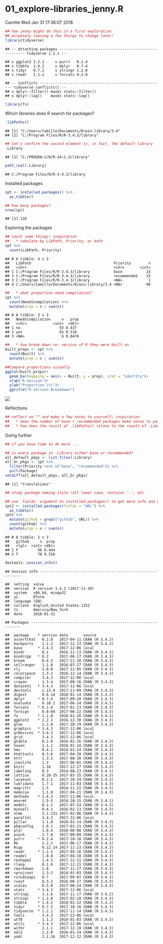 01\_explore-libraries\_jenny.R
================
Camille
Wed Jan 31 17:36:07 2018

``` r
## how jenny might do this in a first exploration
## purposely leaving a few things to change later!
library(tidyverse)
```

    ## -- Attaching packages ------------------------------------------------------ tidyverse 1.2.1 --

    ## v ggplot2 2.2.1     v purrr   0.2.4
    ## v tibble  1.4.2     v dplyr   0.7.4
    ## v tidyr   0.7.2     v stringr 1.2.0
    ## v readr   1.1.1     v forcats 0.2.0

    ## -- Conflicts --------------------------------------------------------- tidyverse_conflicts() --
    ## x dplyr::filter() masks stats::filter()
    ## x dplyr::lag()    masks stats::lag()

``` r
library(fs)
```

Which libraries does R search for packages?

``` r
.libPaths()
```

    ## [1] "C:/Users/Camille/Documents/R/win-library/3.4"
    ## [2] "C:/Program Files/R/R-3.4.3/library"

``` r
## let's confirm the second element is, in fact, the default library
.Library
```

    ## [1] "C:/PROGRA~1/R/R-34~1.3/library"

``` r
path_real(.Library)
```

    ## C:/Program Files/R/R-3.4.3/library

Installed packages

``` r
ipt <- installed.packages() %>%
  as_tibble()

## how many packages?
nrow(ipt)
```

    ## [1] 126

Exploring the packages

``` r
## count some things! inspiration
##   * tabulate by LibPath, Priority, or both
ipt %>%
  count(LibPath, Priority)
```

    ## # A tibble: 4 x 3
    ##   LibPath                                      Priority        n
    ##   <chr>                                        <chr>       <int>
    ## 1 C:/Program Files/R/R-3.4.3/library           base           14
    ## 2 C:/Program Files/R/R-3.4.3/library           recommended    15
    ## 3 C:/Program Files/R/R-3.4.3/library           <NA>            1
    ## 4 C:/Users/Camille/Documents/R/win-library/3.4 <NA>           96

``` r
##   * what proportion need compilation?
ipt %>%
  count(NeedsCompilation) %>%
  mutate(prop = n / sum(n))
```

    ## # A tibble: 3 x 3
    ##   NeedsCompilation     n   prop
    ##   <chr>            <int>  <dbl>
    ## 1 no                  55 0.437 
    ## 2 yes                 65 0.516 
    ## 3 <NA>                 6 0.0476

``` r
##   * how break down re: version of R they were built on
built_props <- ipt %>%
  count(Built) %>%
  mutate(prop = n / sum(n))

##Compare proportions visually
ggplot(built_props)+
  geom_bar(mapping = aes(x = Built, y = prop), stat = "identity")+
  xlab("R Version")+
  ylab("Proportion (%)")+
  ggtitle("R Version Breakdown")
```

![](01_explore-libraries_jenny_files/figure-markdown_github/unnamed-chunk-4-1.png)

Reflections

``` r
## reflect on ^^ and make a few notes to yourself; inspiration
##   * does the number of base + recommended packages make sense to you?
##   * how does the result of .libPaths() relate to the result of .Library?
```

Going further

``` r
## if you have time to do more ...

## is every package in .Library either base or recommended?
all_default_pkgs <- list.files(.Library)
all_br_pkgs <- ipt %>%
  filter(Priority %in% c("base", "recommended")) %>%
  pull(Package)
setdiff(all_default_pkgs, all_br_pkgs)
```

    ## [1] "translations"

``` r
## study package naming style (all lower case, contains '.', etc

## use `fields` argument to installed.packages() to get more info and use it!
ipt2 <- installed.packages(fields = "URL") %>%
  as_tibble()
ipt2 %>%
  mutate(github = grepl("github", URL)) %>%
  count(github) %>%
  mutate(prop = n / sum(n))
```

    ## # A tibble: 2 x 3
    ##   github     n  prop
    ##   <lgl>  <int> <dbl>
    ## 1 F         56 0.444
    ## 2 T         70 0.556

``` r
devtools::session_info()
```

    ## Session info -------------------------------------------------------------

    ##  setting  value                       
    ##  version  R version 3.4.3 (2017-11-30)
    ##  system   x86_64, mingw32             
    ##  ui       RTerm                       
    ##  language (EN)                        
    ##  collate  English_United States.1252  
    ##  tz       America/New_York            
    ##  date     2018-01-31

    ## Packages -----------------------------------------------------------------

    ##  package    * version date       source        
    ##  assertthat   0.2.0   2017-04-11 CRAN (R 3.4.3)
    ##  backports    1.1.2   2017-12-13 CRAN (R 3.4.3)
    ##  base       * 3.4.3   2017-12-06 local         
    ##  bindr        0.1     2016-11-13 CRAN (R 3.4.3)
    ##  bindrcpp   * 0.2     2017-06-17 CRAN (R 3.4.3)
    ##  broom        0.4.3   2017-11-20 CRAN (R 3.4.3)
    ##  cellranger   1.1.0   2016-07-27 CRAN (R 3.4.3)
    ##  cli          1.0.0   2017-11-05 CRAN (R 3.4.3)
    ##  colorspace   1.3-2   2016-12-14 CRAN (R 3.4.3)
    ##  compiler     3.4.3   2017-12-06 local         
    ##  crayon       1.3.4   2017-09-16 CRAN (R 3.4.3)
    ##  datasets   * 3.4.3   2017-12-06 local         
    ##  devtools     1.13.4  2017-11-09 CRAN (R 3.4.3)
    ##  digest       0.6.14  2018-01-14 CRAN (R 3.4.3)
    ##  dplyr      * 0.7.4   2017-09-28 CRAN (R 3.4.3)
    ##  evaluate     0.10.1  2017-06-24 CRAN (R 3.4.3)
    ##  forcats    * 0.2.0   2017-01-23 CRAN (R 3.4.3)
    ##  foreign      0.8-69  2017-06-22 CRAN (R 3.4.3)
    ##  fs         * 1.1.0   2018-01-26 CRAN (R 3.4.3)
    ##  ggplot2    * 2.2.1   2016-12-30 CRAN (R 3.4.3)
    ##  glue         1.2.0   2017-10-29 CRAN (R 3.4.3)
    ##  graphics   * 3.4.3   2017-12-06 local         
    ##  grDevices  * 3.4.3   2017-12-06 local         
    ##  grid         3.4.3   2017-12-06 local         
    ##  gtable       0.2.0   2016-02-26 CRAN (R 3.4.3)
    ##  haven        1.1.1   2018-01-18 CRAN (R 3.4.3)
    ##  hms          0.4.1   2018-01-24 CRAN (R 3.4.3)
    ##  htmltools    0.3.6   2017-04-28 CRAN (R 3.4.3)
    ##  httr         1.3.1   2017-08-20 CRAN (R 3.4.3)
    ##  jsonlite     1.5     2017-06-01 CRAN (R 3.4.3)
    ##  knitr        1.18    2017-12-27 CRAN (R 3.4.3)
    ##  labeling     0.3     2014-08-23 CRAN (R 3.4.1)
    ##  lattice      0.20-35 2017-03-25 CRAN (R 3.4.3)
    ##  lazyeval     0.2.1   2017-10-29 CRAN (R 3.4.3)
    ##  lubridate    1.7.1   2017-11-03 CRAN (R 3.4.3)
    ##  magrittr     1.5     2014-11-22 CRAN (R 3.4.3)
    ##  memoise      1.1.0   2017-04-21 CRAN (R 3.4.3)
    ##  methods    * 3.4.3   2017-12-06 local         
    ##  mnormt       1.5-5   2016-10-15 CRAN (R 3.4.1)
    ##  modelr       0.1.1   2017-07-24 CRAN (R 3.4.3)
    ##  munsell      0.4.3   2016-02-13 CRAN (R 3.4.3)
    ##  nlme         3.1-131 2017-02-06 CRAN (R 3.4.3)
    ##  parallel     3.4.3   2017-12-06 local         
    ##  pillar       1.1.0   2018-01-14 CRAN (R 3.4.3)
    ##  pkgconfig    2.0.1   2017-03-21 CRAN (R 3.4.3)
    ##  plyr         1.8.4   2016-06-08 CRAN (R 3.4.3)
    ##  psych        1.7.8   2017-09-09 CRAN (R 3.4.3)
    ##  purrr      * 0.2.4   2017-10-18 CRAN (R 3.4.3)
    ##  R6           2.2.2   2017-06-17 CRAN (R 3.4.3)
    ##  Rcpp         0.12.14 2017-11-23 CRAN (R 3.4.3)
    ##  readr      * 1.1.1   2017-05-16 CRAN (R 3.4.3)
    ##  readxl       1.0.0   2017-04-18 CRAN (R 3.4.3)
    ##  reshape2     1.4.3   2017-12-11 CRAN (R 3.4.3)
    ##  rlang        0.1.6   2017-12-21 CRAN (R 3.4.3)
    ##  rmarkdown    1.8     2017-11-17 CRAN (R 3.4.3)
    ##  rprojroot    1.3-2   2018-01-03 CRAN (R 3.4.3)
    ##  rstudioapi   0.7     2017-09-07 CRAN (R 3.4.3)
    ##  rvest        0.3.2   2016-06-17 CRAN (R 3.4.3)
    ##  scales       0.5.0   2017-08-24 CRAN (R 3.4.3)
    ##  stats      * 3.4.3   2017-12-06 local         
    ##  stringi      1.1.6   2017-11-17 CRAN (R 3.4.2)
    ##  stringr    * 1.2.0   2017-02-18 CRAN (R 3.4.3)
    ##  tibble     * 1.4.2   2018-01-22 CRAN (R 3.4.3)
    ##  tidyr      * 0.7.2   2017-10-16 CRAN (R 3.4.3)
    ##  tidyverse  * 1.2.1   2017-11-14 CRAN (R 3.4.3)
    ##  tools        3.4.3   2017-12-06 local         
    ##  utf8         1.1.3   2018-01-03 CRAN (R 3.4.3)
    ##  utils      * 3.4.3   2017-12-06 local         
    ##  withr        2.1.1   2017-12-19 CRAN (R 3.4.3)
    ##  xml2         1.2.0   2018-01-24 CRAN (R 3.4.3)
    ##  yaml         2.1.16  2017-12-12 CRAN (R 3.4.3)
